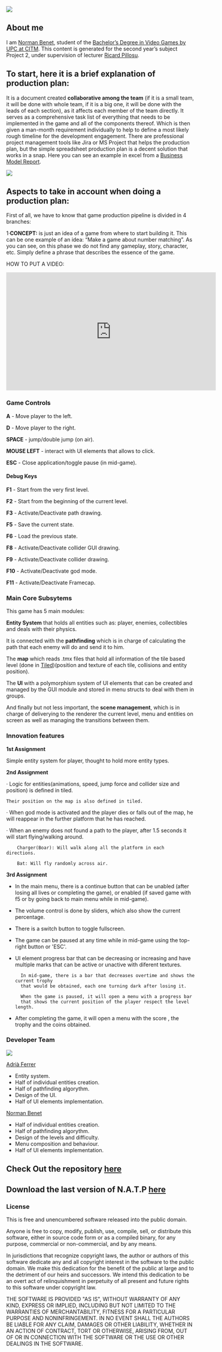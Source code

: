 ﻿<img src="https://i.imgur.com/Ldzc6ju.png">

## About me

I am [Norman Benet](https://es.linkedin.com/in/NormanBenet), student of the
[Bachelor’s Degree in Video Games by UPC at CITM](https://www.citm.upc.edu/ing/estudis/graus-videojocs/). This content is generated for the second year’s
subject Project 2, under supervision of lecturer [Ricard Pillosu](https://es.linkedin.com/in/ricardpillosu).

## To start, here it is a brief explanation of production plan:

It is a document created **collaborative among the team** (if it is a small team, it will be done with whole team, if it is a big one, it will be done with the leads of each section), as it affects each member of the team directly. 
It serves as a comprehensive task list of everything that needs to be implemented in the game and all of the components thereof. Which is then given a man-month requirement individually to help to define a most likely rough timeline for the development engagement.
There are professional project management tools like Jira or MS Project that helps the production plan, but the simple spreadsheet production plan is a decent solution that works in a snap. Here you can see an example in excel from a [Business Model Report](https://zoltanjakibcfe.weebly.com/career-development-for-the-computer-games-industry.html).

<img src="https://i.imgur.com/fLrgxGX.jpg">

## Aspects to take in account when doing a production plan:

First of all, we have to know that game production pipeline is divided in 4 branches:

1·**CONCEPT:** is just an idea of a game from where to start building it. This can be one example of an idea:  “Make a game about number matching”. As you can see, on this phase we do not find any gameplay, story, character, etc. Simply define a phrase that describes the essence of the game.

HOW TO PUT A VIDEO: 

<iframe width="560" height="315" src="https://www.youtube.com/embed/GiHrWDm7B6M" frameborder="0" allowfullscreen></iframe>

### Game Controls
**A** - Move player to the left.

**D** - Move player to the right.

**SPACE** - jump/double jump (on air).

**MOUSE LEFT** - interact with UI elements that allows to click.

**ESC** - Close application/toggle pause (in mid-game).

#### Debug Keys
**F1** - Start from the very first level.

**F2** - Start from the beginning of the current level.

**F3** - Activate/Deactivate path drawing.

**F5** - Save the current state.

**F6** - Load the previous state.

**F8** - Activate/Deactivate collider GUI drawing.

**F9** - Activate/Deactivate collider drawing.

**F10** - Activate/Deactivate god mode.

**F11** - Activate/Deactivate Framecap.

### Main Core Subsytems
This game has 5 main modules:

**Entity System** that holds all entities such as: player, enemies, collectibles and deals with their physics.

It is connected with the **pathfinding** which is in charge of calculating the path that each enemy will do and send it to him.

The **map** which reads .tmx files that hold all information of the tile based level (done in [Tiled](http://www.mapeditor.org/))(position and texture of each tile, collisions and entity position).

The **UI** with a polymorphism system of UI elements that can be created and managed by the GUI module and stored in menu structs to deal with them in groups.

And finally but not less important, the **scene management**, which is in charge of deliverying to the renderer the current level, menu and entities on screen as well as managing the transitions between them.

### Innovation features
**1st Assignment**

Simple entity system for player, thought to hold more entity types.

**2nd Assignment**

· Logic for entities(animations, speed, jump force and collider size and position) is defined in tiled.

	Their position on the map is also defined in tiled.

· When god mode is activated and the player dies or falls out of the map, he will reappear in the further platform that he has reached.

· When an enemy does not found a path to the player, after 1.5 seconds it will start flying/walking around.

		Charger(Boar): Will walk along all the platform in each directions.

		Bat: Will fly randomly across air.

**3rd Assignment**

- In the main menu, there is a continue button that can be unabled (after losing all lives or completing the game),
or enabled (if saved game with f5 or by going back to main menu while in mid-game).

- The volume control is done by sliders, which also show the current percentage.

- There is a switch button to toggle fullscreen.

- The game can be paused at any time while in mid-game using the top-right button or 'ESC'.

- UI element progress bar that can be decreasing or increasing and have multiple marks that can be active or unactive with diferent textures.

		In mid-game, there is a bar that decreases overtime and shows the current trophy
		that would be obtained, each one turning dark after losing it.

		When the game is paused, it will open a menu with a progress bar
		that shows the current position of the player respect the level length.

- After completing the game, it will open a menu with the score , the trophy and the coins obtained.

### Developer Team

<img src="https://drive.google.com/uc?id=1vQUdU2pbTyUeGBdSpkp46poJoaWvpupi">

[Adrià Ferrer](https://github.com/Adria-F)

- Entity system.
- Half of individual entities creation.
- Half of pathfinding algorythm.
- Design of the UI.
- Half of UI elements implementation.



[Norman Benet](https://github.com/Normanbg)

- Half of individual entities creation.
- Half of pathfinding algorythm.
- Design of the levels and difficulty.
- Menu composition and behaviour.
- Half of UI elements implementation.

## Check Out the repository [here](https://github.com/Adria-F/Game-Development)

## Download the last version of N.A.T.P [here](https://github.com/Adria-F/Game-Development/releases/tag/3.0)


### License
This is free and unencumbered software released into the public domain.

Anyone is free to copy, modify, publish, use, compile, sell, or
distribute this software, either in source code form or as a compiled
binary, for any purpose, commercial or non-commercial, and by any
means.

In jurisdictions that recognize copyright laws, the author or authors
of this software dedicate any and all copyright interest in the
software to the public domain. We make this dedication for the benefit
of the public at large and to the detriment of our heirs and
successors. We intend this dedication to be an overt act of
relinquishment in perpetuity of all present and future rights to this
software under copyright law.

THE SOFTWARE IS PROVIDED "AS IS", WITHOUT WARRANTY OF ANY KIND,
EXPRESS OR IMPLIED, INCLUDING BUT NOT LIMITED TO THE WARRANTIES OF
MERCHANTABILITY, FITNESS FOR A PARTICULAR PURPOSE AND NONINFRINGEMENT.
IN NO EVENT SHALL THE AUTHORS BE LIABLE FOR ANY CLAIM, DAMAGES OR
OTHER LIABILITY, WHETHER IN AN ACTION OF CONTRACT, TORT OR OTHERWISE,
ARISING FROM, OUT OF OR IN CONNECTION WITH THE SOFTWARE OR THE USE OR
OTHER DEALINGS IN THE SOFTWARE.